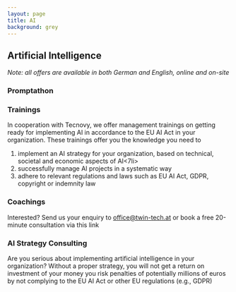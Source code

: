 ```yaml
---
layout: page
title: AI
background: grey
---
```


<div class="col-lg-12 text-center">
	<h2 class="section-heading text-uppercase">Artificial Intelligence</h2>
	<i>Note: all offers are available in both German and English, online and on-site</i>
</div>


<div class="col-lg-12">
<h3>Promptathon</h3>


<h3>Trainings</h3>
In cooperation with Tecnovy, we offer management trainings on getting ready for implementing AI in accordance to the EU AI Act in your organization.
These trainings offer you the knowledge you need to 
<ol> 
<li>implement an AI strategy for your organization, based on technical, societal and economic aspects of AI<7li>
<li>successfully manage AI projects in a systematic way</li>
<li>adhere to relevant regulations and laws such as EU AI Act, GDPR, copyright or indemnity law
</ol>

<h3>Coachings</h3>


Interested? Send us your enquiry to office@twin-tech.at or book a free 20-minute consultation via this link

<h3>AI Strategy Consulting</h3>
Are you serious about implementing artificial intelligence in your organization?
Without a proper strategy, 
you will not get a return on investment of your money
you risk penalties of potentially millions of euros by not complying to the EU AI Act or other EU regulations (e.g., GDPR)

</div>